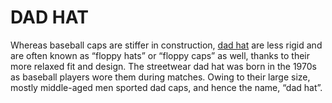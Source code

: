 # DAD HAT
Whereas baseball caps are stiffer in construction, [dad hat](https://wocgear.com/) are less rigid and are often known as “floppy hats” or “floppy caps” as well, thanks to their more relaxed fit and design. The streetwear dad hat was born in the 1970s as baseball players wore them during matches. Owing to their large size, mostly middle-aged men sported dad caps, and hence the name, “dad hat”.
